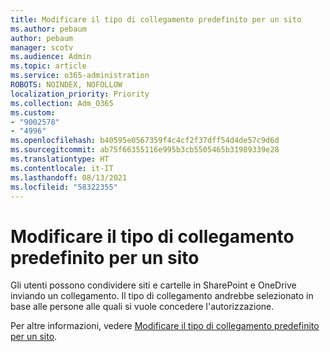 ```yaml
---
title: Modificare il tipo di collegamento predefinito per un sito
ms.author: pebaum
author: pebaum
manager: scotv
ms.audience: Admin
ms.topic: article
ms.service: o365-administration
ROBOTS: NOINDEX, NOFOLLOW
localization_priority: Priority
ms.collection: Adm_O365
ms.custom:
- "9002578"
- "4996"
ms.openlocfilehash: b40595e0567359f4c4cf2f37dff54d4de57c9d6d
ms.sourcegitcommit: ab75f66355116e995b3cb5505465b31989339e28
ms.translationtype: HT
ms.contentlocale: it-IT
ms.lasthandoff: 08/13/2021
ms.locfileid: "58322355"
---
```

# <a name="change-the-default-link-type-for-a-site"></a>Modificare il tipo di collegamento predefinito per un sito

Gli utenti possono condividere siti e cartelle in SharePoint e OneDrive inviando un collegamento. Il tipo di collegamento andrebbe selezionato in base alle persone alle quali si vuole concedere l'autorizzazione.

Per altre informazioni, vedere [Modificare il tipo di collegamento predefinito per un sito](https://docs.microsoft.com/sharepoint/change-default-sharing-link).
